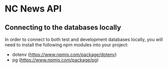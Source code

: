 # NC News API

## Connecting to the databases locally ##

In order to connect to both test and development databases locally, you will need to install the following npm modules into your project:

* dotenv (https://www.npmjs.com/package/dotenv)
* pg (https://www.npmjs.com/package/pg)

